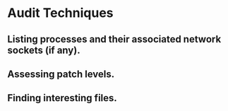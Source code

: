 # Audit Techniques

## Listing processes and their associated network sockets (if any).

## Assessing patch levels.

## Finding interesting files.